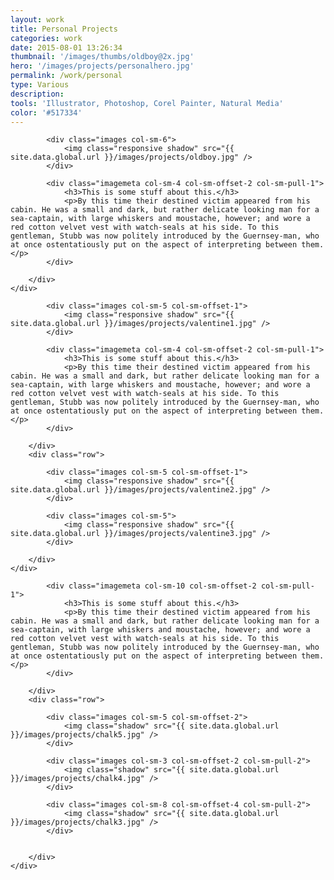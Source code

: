 ```yaml
---
layout: work
title: Personal Projects
categories: work
date: 2015-08-01 13:26:34
thumbnail: '/images/thumbs/oldboy@2x.jpg'
hero: '/images/projects/personalhero.jpg'
permalink: /work/personal
type: Various
description:
tools: 'Illustrator, Photoshop, Corel Painter, Natural Media'
color: '#517334'
---
```


<section class="projectsection dark">
    <div class="container">
        <div class="row">
  
            <div class="images col-sm-6">
                <img class="responsive shadow" src="{{ site.data.global.url }}/images/projects/oldboy.jpg" />
            </div>

            <div class="imagemeta col-sm-4 col-sm-offset-2 col-sm-pull-1">
                <h3>This is some stuff about this.</h3>
                <p>By this time their destined victim appeared from his cabin. He was a small and dark, but rather delicate looking man for a sea-captain, with large whiskers and moustache, however; and wore a red cotton velvet vest with watch-seals at his side. To this gentleman, Stubb was now politely introduced by the Guernsey-man, who at once ostentatiously put on the aspect of interpreting between them.</p>
            </div>

        </div>   
    </div>
</section>


<section class="projectsection">
    <div class="container">
        <div class="row">
  
            <div class="images col-sm-5 col-sm-offset-1">
                <img class="responsive shadow" src="{{ site.data.global.url }}/images/projects/valentine1.jpg" />
            </div>

            <div class="imagemeta col-sm-4 col-sm-offset-2 col-sm-pull-1">
                <h3>This is some stuff about this.</h3>
                <p>By this time their destined victim appeared from his cabin. He was a small and dark, but rather delicate looking man for a sea-captain, with large whiskers and moustache, however; and wore a red cotton velvet vest with watch-seals at his side. To this gentleman, Stubb was now politely introduced by the Guernsey-man, who at once ostentatiously put on the aspect of interpreting between them.</p>
            </div>

        </div>
        <div class="row">
            
            <div class="images col-sm-5 col-sm-offset-1">
                <img class="responsive shadow" src="{{ site.data.global.url }}/images/projects/valentine2.jpg" />
            </div>
            
            <div class="images col-sm-5">
                <img class="responsive shadow" src="{{ site.data.global.url }}/images/projects/valentine3.jpg" />
            </div>

        </div>   
    </div>
</section>


<section class="projectsection dark">
    <div class="container">
        <div class="row">

            <div class="imagemeta col-sm-10 col-sm-offset-2 col-sm-pull-1">
                <h3>This is some stuff about this.</h3>
                <p>By this time their destined victim appeared from his cabin. He was a small and dark, but rather delicate looking man for a sea-captain, with large whiskers and moustache, however; and wore a red cotton velvet vest with watch-seals at his side. To this gentleman, Stubb was now politely introduced by the Guernsey-man, who at once ostentatiously put on the aspect of interpreting between them.</p>
            </div>

        </div>
        <div class="row">
            
            <div class="images col-sm-5 col-sm-offset-2">
                <img class="shadow" src="{{ site.data.global.url }}/images/projects/chalk5.jpg" />
            </div>
            
            <div class="images col-sm-3 col-sm-offset-2 col-sm-pull-2">
                <img class="shadow" src="{{ site.data.global.url }}/images/projects/chalk4.jpg" />
            </div>

            <div class="images col-sm-8 col-sm-offset-4 col-sm-pull-2">
                <img class="shadow" src="{{ site.data.global.url }}/images/projects/chalk3.jpg" />
            </div>
            

        </div>   
    </div>
</section>
